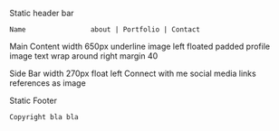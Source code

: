 Static header bar

	Name				about | Portfolio | Contact

	
Main Content
	width 650px
	underline image
	left floated padded profile image
	text wrap around
	right margin 40

Side Bar
	width 270px
	float left
	Connect with me
		social media links references as image
	

Static Footer

	Copyright bla bla